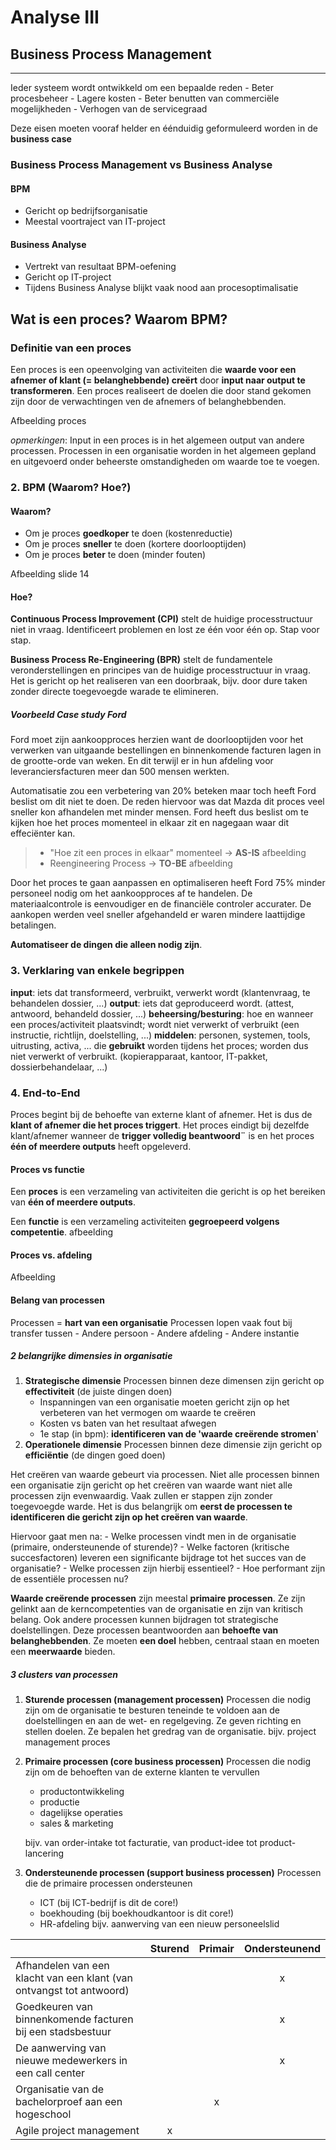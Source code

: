 # Analyse III
## Business Process Management
---

Ieder systeem wordt ontwikkeld om een bepaalde reden
    - Beter procesbeheer
    - Lagere kosten
    - Beter benutten van commerciële mogelijkheden
    - Verhogen van de servicegraad

Deze eisen moeten vooraf helder en éénduidig geformuleerd worden in de **business case**

### Business Process Management vs Business Analyse

#### BPM

- Gericht op bedrijfsorganisatie
- Meestal voortraject van IT-project

#### Business Analyse

- Vertrekt van resultaat BPM-oefening
- Gericht op IT-project
- Tijdens Business Analyse blijkt vaak nood aan procesoptimalisatie

## Wat is een proces? Waarom BPM?

### Definitie van een proces
Een proces is een opeenvolging van activiteiten die **waarde voor een afnemer of klant (= belanghebbende) creërt** door **input naar output te transformeren**. Een proces realiseert de doelen die door stand gekomen zijn door de verwachtingen ven de afnemers of belanghebbenden.

Afbeelding proces

*opmerkingen*:
Input in een proces is in het algemeen output van andere processen.
Processen in een organisatie worden in het algemeen gepland en uitgevoerd onder beheerste omstandigheden om waarde toe te voegen.

### 2. BPM (Waarom? Hoe?)

#### Waarom?

- Om je proces **goedkoper** te doen (kostenreductie)
- Om je proces **sneller** te doen (kortere doorlooptijden)
- Om je proces **beter** te doen (minder fouten)

Afbeelding slide 14

#### Hoe?
**Continuous Process Improvement (CPI)** stelt de huidige processtructuur niet in vraag. Identificeert problemen en lost ze één voor één op. Stap voor stap.

**Business Process Re-Engineering (BPR)** stelt de fundamentele veronderstellingen en principes van de huidige processtructuur in vraag. Het is gericht op het realiseren van een doorbraak, bijv. door dure taken zonder directe toegevoegde warade te elimineren.

##### Voorbeeld Case study Ford
Ford moet zijn aankoopproces herzien want de doorlooptijden voor het verwerken van uitgaande bestellingen en binnenkomende facturen lagen in de grootte-orde van weken. En dit terwijl er in hun afdeling voor leveranciersfacturen meer dan 500 mensen werkten.

Automatisatie zou een verbetering van 20% beteken maar toch heeft Ford beslist om dit niet te doen. De reden hiervoor was dat Mazda dit proces veel sneller kon afhandelen met minder mensen. Ford heeft dus beslist om te kijken hoe het proces momenteel in elkaar zit en nagegaan waar dit effeciënter kan.

> - "Hoe zit een proces in elkaar" momenteel -> **AS-IS**
afbeelding
> - Reengineering Process -> **TO-BE**
afbeelding

Door het proces te gaan aanpassen en optimaliseren heeft Ford 75% minder personeel nodig om het aankoopproces af te handelen. De materiaalcontrole is eenvoudiger en de financiële controler accurater. De aankopen werden veel sneller afgehandeld er waren mindere laattijdige betalingen.

**Automatiseer de dingen die alleen nodig zijn**. 

### 3. Verklaring van enkele begrippen

**input**: iets dat transformeerd, verbruikt, verwerkt wordt (klantenvraag, te behandelen dossier, ...) 
**output**: iets dat geproduceerd wordt. (attest, antwoord, behandeld dossier, ...) 
**beheersing/besturing**: hoe en wanneer een proces/activiteit plaatsvindt; wordt niet verwerkt of verbruikt (een instructie, richtlijn, doelstelling, ...)
**middelen**: personen, systemen, tools, uitrusting, activa, ... die **gebruikt** worden tijdens het proces; worden dus niet verwerkt of verbruikt. (kopierapparaat, kantoor, IT-pakket, dossierbehandelaar, ...)

### 4. End-to-End

Proces begint bij de behoefte van externe klant of afnemer. Het is dus de **klant of afnemer die het proces triggert**. Het proces eindigt bij dezelfde klant/afnemer wanneer de **trigger volledig beantwoord¨** is en het proces **één of meerdere outputs** heeft opgeleverd.


#### Proces vs functie

Een **proces** is een verzameling van activiteiten die gericht is op het bereiken van **één of meerdere outputs**.

Een **functie** is een verzameling activiteiten **gegroepeerd volgens competentie**.
afbeelding
#### Proces vs. afdeling

Afbeelding

#### Belang van processen

Processen = **hart van een organisatie**
Processen lopen vaak fout bij  transfer tussen
    - Andere persoon
    - Andere afdeling
    - Andere instantie

##### 2 belangrijke dimensies in organisatie

1. **Strategische dimensie**
    Processen binnen deze dimensen zijn gericht op **effectiviteit** (de juiste dingen doen)
    - Inspanningen van een organisatie moeten gericht zijn op het verbeteren van het vermogen om waarde te creëren
    - Kosten vs baten van het resultaat afwegen
    - 1e stap (in bpm): **identificeren van de 'waarde creërende stromen**'
2. **Operationele dimensie**
    Processen binnen deze dimensie zijn gericht op **efficiëntie** (de dingen goed doen) 


Het creëren van waarde gebeurt via processen. Niet alle processen binnen een organisatie zijn gericht op het creëren van waarde want niet alle processen zijn evenwaardig. Vaak zullen er stappen zijn zonder toegevoegde warde. Het is dus belangrijk om **eerst de processen te identificeren die gericht zijn op het creëren van waarde**. 

Hiervoor gaat men na:
    - Welke processen vindt men in de organisatie (primaire, ondersteunende of sturende)?
    - Welke factoren (kritische succesfactoren) leveren een significante bijdrage tot het succes van de organisatie? 
    - Welke processen zijn hierbij essentieel?
    - Hoe performant zijn de essentiële processen nu?
    
**Waarde creërende processen** zijn meestal **primaire processen**. Ze zijn gelinkt aan de kerncompetenties van de organisatie en zijn van kritisch belang. Ook andere processen kunnen bijdragen tot strategische doelstellingen. Deze processen beantwoorden aan **behoefte van belanghebbenden**. Ze moeten **een doel** hebben, centraal staan en moeten een **meerwaarde** bieden. 

##### 3 clusters van processen

1. **Sturende processen (management processen)**
    Processen die nodig zijn om de organisatie te besturen teneinde te voldoen aan de doelstellingen en aan de wet- en regelgeving.
     Ze geven richting en stellen doelen. Ze bepalen het gredrag van de organisatie.
    bijv. project management proces

2. **Primaire processen (core business processen)**
    Processen die nodig zijn om de behoeften van de externe klanten te vervullen
    - productontwikkeling
    - productie
    - dagelijkse operaties
    - sales & marketing
    
    bijv. van order-intake tot facturatie, van product-idee tot product-lancering
   
3. **Ondersteunende processen (support business processen)**
     Processen die de primaire processen ondersteunen
    - ICT (bij ICT-bedrijf is dit de core!)
    - boekhouding (bij boekhoudkantoor is dit core!)
    - HR-afdeling
    bijv. aanwerving van een nieuw personeelslid
    
            



| &nbsp;    | Sturend | Primair | Ondersteunend |
| --------- | :-----: | :-----: | :-----------: |
| Afhandelen van een klacht van een klant (van ontvangst tot antwoord) | &nbsp; | &nbsp; | x |
| Goedkeuren van binnenkomende facturen bij een stadsbestuur | &nbsp; | &nbsp; | x |
| De aanwerving van nieuwe medewerkers in een call center | &nbsp; | &nbsp; | x |
| Organisatie van de bachelorproef aan een hogeschool | &nbsp; | x | &nbsp; |
| Agile project management | x | &nbsp; | &nbsp; |

